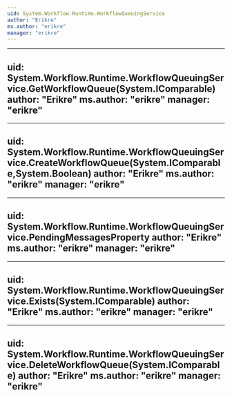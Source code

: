 ```yaml
---
uid: System.Workflow.Runtime.WorkflowQueuingService
author: "Erikre"
ms.author: "erikre"
manager: "erikre"
---
```


---
uid: System.Workflow.Runtime.WorkflowQueuingService.GetWorkflowQueue(System.IComparable)
author: "Erikre"
ms.author: "erikre"
manager: "erikre"
---

---
uid: System.Workflow.Runtime.WorkflowQueuingService.CreateWorkflowQueue(System.IComparable,System.Boolean)
author: "Erikre"
ms.author: "erikre"
manager: "erikre"
---

---
uid: System.Workflow.Runtime.WorkflowQueuingService.PendingMessagesProperty
author: "Erikre"
ms.author: "erikre"
manager: "erikre"
---

---
uid: System.Workflow.Runtime.WorkflowQueuingService.Exists(System.IComparable)
author: "Erikre"
ms.author: "erikre"
manager: "erikre"
---

---
uid: System.Workflow.Runtime.WorkflowQueuingService.DeleteWorkflowQueue(System.IComparable)
author: "Erikre"
ms.author: "erikre"
manager: "erikre"
---
